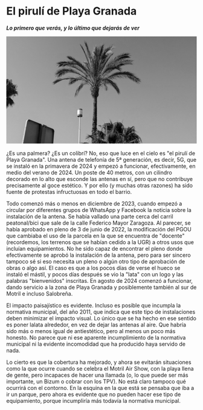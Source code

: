 # El pirulí de Playa Granada
__*Lo primero que verás, y lo último que dejarás de ver*__

![El pirulí, visto desde la calle Federico Mayor](img/el-piruli.jpg)


¿Es una palmera? ¿Es un colibrí? No, eso que luce en el cielo es "el
pirulí de Playa Granada". Una antena de telefonía de 5ª generación, es
decir, 5G, que se instaló en la primavera de 2024 y empezó a
funcionar, efectivamente, en medio del verano de 2024. Un poste de 40
metros, con un cilindro decorado en lo alto que esconde las antenas en
sí, pero que no contribuye precisamente al goce estético. Y por ello
(y muchas otras razones) ha sido fuente de protestas infructuosas en
todo el barrio.

Todo comenzó más o menos en diciembre de 2023, cuando empezó a
circular por diferentes grupos de WhatsApp y Facebook la noticia sobre
la instalación de la antena. Se había vallado una parte cerca del
carril peatonal/bici que sale de la calle Federico Mayor Zaragoza. Al
parecer, se había aprobado en pleno de 3 de junio de 2022, la
modificación del PGOU que cambiaba el uso de la parcela en la que se
encuentra de "docente" (recordemos, los terrenos que se habían cedido
a la UGR) a otros usos que incluían equipamientos. No he sido capaz de
encontrar el pleno donde efectivamente se aprobó la instalación de la
antena, pero para ser sincero tampoco sé si eso necesita un pleno o
algún otro tipo de aprobación de obras o algo así. El caso es que a
los pocos días de verse el hueco se instaló el mástil, y pocos días
después se vio la "lata" con un logo y las palabras "bienvenidos"
inscritas. En agosto de 2024 comenzó a funcionar, dando servicio a la
zona de Playa Granada y posiblemente también al sur de Motril e
incluso Salobreña.

El impacto paisajístico es evidente. Incluso es posible que incumpla
la normativa municipal, del año 2011, que indica que este tipo de
instalaciones deben minimizar el impacto visual. Lo único que se ha
hecho en ese sentido es poner lalata alrededor, en vez de dejar las
antenas al aire. Que habría sido más o menos igual de antiestético,
pero al menos un poco más honesto. No parece que ni ese aparente
incumplimiento de la normativa municipal ni la evidente incomodidad
que ha producido haya servido de nada.

Lo cierto es que la cobertura ha mejorado, y ahora se evitarán
situaciones como la que ocurre cuando se celebra el Motril Air Show,
con la playa llena de gente, pero incapaces de hacer una llamada (o,
lo que puede ser más importante, un Bizum o cobrar con los TPV). No
está claro tampoco qué ocurrirá con el contorno. En la esquina en la
que está se pensaba que iba a ir un parque, pero ahora es evidente que
no pueden hacer ese tipo de equipamiento, porque incumpliría más
todavía la normativa municipal.

